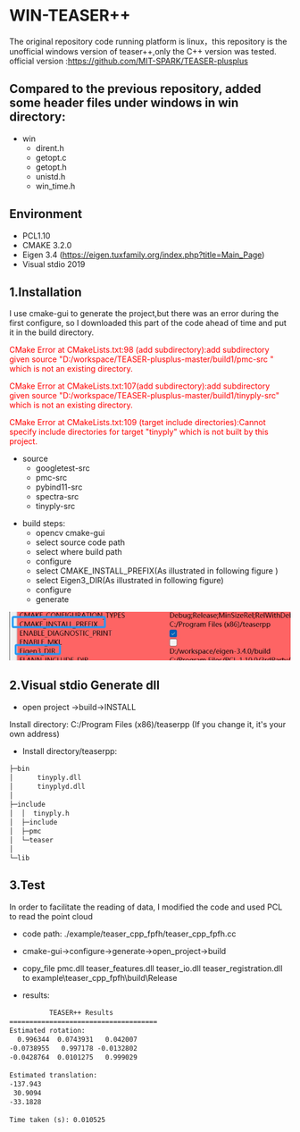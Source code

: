 # WIN-TEASER++
The original repository code running platform is linux，this repository is the unofficial windows version of teaser++,only the C++ version was tested.
official version :https://github.com/MIT-SPARK/TEASER-plusplus
## Compared to the previous repository, added some header files under windows in win directory:
+ win
  + dirent.h
  + getopt.c
  + getopt.h
  + unistd.h
  + win_time.h

## Environment
+ PCL1.10
+ CMAKE 3.2.0
+ Eigen 3.4 (https://eigen.tuxfamily.org/index.php?title=Main_Page)
+ Visual stdio 2019

## 1.Installation
I use cmake-gui to generate the project,but there was an error during the first configure, so I downloaded this part of the code ahead of time and put it in the build directory.

<font color="red">
CMake Error at CMakeLists.txt:98 (add subdirectory):add subdirectory given source "D:/workspace/TEASER-plusplus-master/build1/pmc-src " which is not an existing directory.

CMake Error at CMakeLists.txt:107(add subdirectory):add subdirectory given source "D:/workspace/TEASER-plusplus-master/build1/tinyply-src" which is not an existing directory.

CMake Error at CMakeLists.txt:109 (target include directories):Cannot specify include directories for target "tinyply" which is not built by this project.
</font>

+ source
  + googletest-src
  + pmc-src
  + pybind11-src
  + spectra-src
  + tinyply-src


- build steps:
  + opencv cmake-gui 
  + select source code path 
  + select where build path 
  + configure 
  + select CMAKE_INSTALL_PREFIX(As illustrated in following figure
)
  + select Eigen3_DIR(As illustrated in following figure)
  + configure
  + generate
 


![alt text](./doc/cmake4.jpg)

## 2.Visual stdio Generate dll

- open project ->build->INSTALL

Install directory: C:/Program Files (x86)/teaserpp (If you change it, it's your own address)
+ Install directory/teaserpp:
```
├─bin
│      tinyply.dll
│      tinyplyd.dll
│
├─include
│  │  tinyply.h
│  ├─include
│  ├─pmc
│  └─teaser
│         
└─lib
```



## 3.Test
In order to facilitate the reading of data, I modified the code and used PCL to read the point cloud

- code path:
./example/teaser_cpp_fpfh/teaser_cpp_fpfh.cc

- cmake-gui->configure->generate->open_project->build

- copy_file pmc.dll teaser_features.dll teaser_io.dll teaser_registration.dll to example\teaser_cpp_fpfh\build\Release

- results:
```=====================================
          TEASER++ Results
=====================================
Estimated rotation:
  0.996344  0.0743931   0.042007
-0.0738955   0.997178 -0.0132802
-0.0428764  0.0101275   0.999029

Estimated translation:
-137.943
 30.9094
-33.1828

Time taken (s): 0.010525

```

